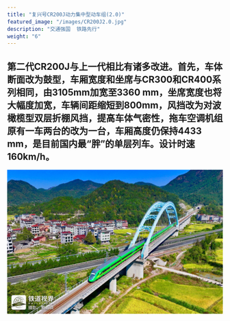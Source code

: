 ```yaml
---
title: "复兴号CR200J动力集中型动车组(2.0)"
featured_image: "/images/CR200J2.0.jpg"
description: "交通强国  铁路先行"
weight: "6"
---
```


## 第二代CR200J与上一代相比有诸多改进。首先，车体断面改为鼓型，车厢宽度和坐席与CR300和CR400系列相同，由3105mm加宽至3360 mm，坐席宽度也将大幅度加宽，车辆间距缩短到800mm，风挡改为对波橄榄型双层折棚风挡，提高车体气密性，拖车空调机组原有一车两台的改为一台，车厢高度仍保持4433 mm，是目前国内最“胖”的单层列车。设计时速160km/h。

![CR300BF](/images/CR200J2.0.jpg)